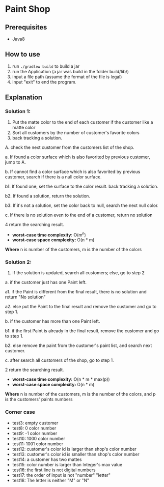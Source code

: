 # Paint Shop 

## Prerequisites

* Java8

## How to use

1. run `./gradlew build` to build a jar
2. run the Application (a jar was build in the folder build/lib/)
3. input a file path (assume the format of the file is legal)
4. input "exit" to end the program.

## Explanation

### Solution 1:

1. Put the matte color to the end of each customer if the customer like a matte color
2. Sort all customers by the number of customer's favorite colors
3. back tracking a solution.

A. check the next customer from the customers list of the shop.

a. If found a color surface which is also favorited by previous customer, jump to A.

b. If cannot find a color surface which is also favorited by previous customer, search if there is a null color surface.

b1. If found one, set the surface to the color result. back tracking a solution.

b2. If found a solution, return the solution.

b3. If it's not a solution, set the color back to null, search the next null color.

c. If there is no solution even to the end of a customer, return no solution

4  return the searching result.


* **worst-case time complexity:** O(m<sup>n</sup>)
* **worst-case space complexity:** O(n * m)

**Where** n is number of the customers, m is the number of the colors

### Solution 2:

1. If the solution is updated, search all customers; else, go to step 2
 
a. if the customer just has one Paint left.

a1. if the Paint is different from the final result, there is no solution and return "No solution"

a2. else put the Paint to the final result and remove the customer and go to step 1.

b. if the customer has more than one Paint left.
 
b1. if the first Paint is already in the final result, remove the customer and go to step 1.

b2. else remove the paint from the customer's paint list, and search next customer.

c. after search all customers of the shop, go to step 1.
 
2  return the searching result.

* **worst-case time complexity:** O(n * m * max(p))
* **worst-case space complexity:** O(n * m)

**Where** n is number of the customers, m is the number of the colors, and p is the customers' paints numbers

### Corner case

* test3: empty customer
* test8: 0 color number
* test9: -1 color number
* test10: 1000 color number
* test11: 1001 color number
* test12: customer's color id is larger than shop's color number
* test13: customer's color id is smaller than shop's color number
* test14: a customer has two mattes
* test15: color number is larger than Integer's max value
* test16: the first line is not digital numbers
* test17: the order of input is not "number" "letter"
* test18: The letter is neither "M" or "N"
